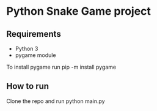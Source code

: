 <h1>Python Snake Game project</h1>
<h2>Requirements</h2>
<ul>
  <li>Python 3</li>
  <li>pygame module</li>
</ul>
<p>To install pygame run pip -m install pygame</p>
<h2>How to run</h2>
<p>Clone the repo and run python main.py</p>
